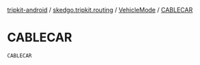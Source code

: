[tripkit-android](../../index.md) / [skedgo.tripkit.routing](../index.md) / [VehicleMode](index.md) / [CABLECAR](./-c-a-b-l-e-c-a-r.md)

# CABLECAR

`CABLECAR`